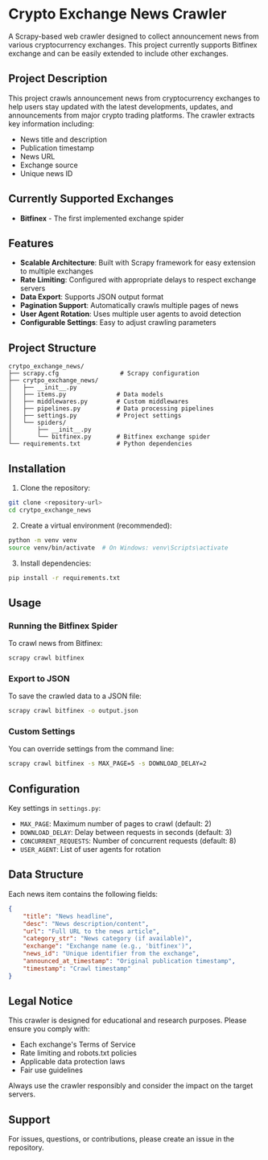 # Crypto Exchange News Crawler

A Scrapy-based web crawler designed to collect announcement news from various cryptocurrency exchanges. This project currently supports Bitfinex exchange and can be easily extended to include other exchanges.

## Project Description

This project crawls announcement news from cryptocurrency exchanges to help users stay updated with the latest developments, updates, and announcements from major crypto trading platforms. The crawler extracts key information including:

- News title and description
- Publication timestamp
- News URL
- Exchange source
- Unique news ID

## Currently Supported Exchanges

- **Bitfinex** - The first implemented exchange spider

## Features

- **Scalable Architecture**: Built with Scrapy framework for easy extension to multiple exchanges
- **Rate Limiting**: Configured with appropriate delays to respect exchange servers
- **Data Export**: Supports JSON output format
- **Pagination Support**: Automatically crawls multiple pages of news
- **User Agent Rotation**: Uses multiple user agents to avoid detection
- **Configurable Settings**: Easy to adjust crawling parameters

## Project Structure

```
crytpo_exchange_news/
├── scrapy.cfg                 # Scrapy configuration
├── crytpo_exchange_news/
│   ├── __init__.py
│   ├── items.py              # Data models
│   ├── middlewares.py        # Custom middlewares
│   ├── pipelines.py          # Data processing pipelines
│   ├── settings.py           # Project settings
│   └── spiders/
│       ├── __init__.py
│       └── bitfinex.py       # Bitfinex exchange spider
└── requirements.txt          # Python dependencies
```

## Installation

1. Clone the repository:
```bash
git clone <repository-url>
cd crytpo_exchange_news
```

2. Create a virtual environment (recommended):
```bash
python -m venv venv
source venv/bin/activate  # On Windows: venv\Scripts\activate
```

3. Install dependencies:
```bash
pip install -r requirements.txt
```

## Usage

### Running the Bitfinex Spider

To crawl news from Bitfinex:

```bash
scrapy crawl bitfinex
```

### Export to JSON

To save the crawled data to a JSON file:

```bash
scrapy crawl bitfinex -o output.json
```

### Custom Settings

You can override settings from the command line:

```bash
scrapy crawl bitfinex -s MAX_PAGE=5 -s DOWNLOAD_DELAY=2
```

## Configuration

Key settings in `settings.py`:

- `MAX_PAGE`: Maximum number of pages to crawl (default: 2)
- `DOWNLOAD_DELAY`: Delay between requests in seconds (default: 3)
- `CONCURRENT_REQUESTS`: Number of concurrent requests (default: 8)
- `USER_AGENT`: List of user agents for rotation

## Data Structure

Each news item contains the following fields:

```json
{
    "title": "News headline",
    "desc": "News description/content",
    "url": "Full URL to the news article",
    "category_str": "News category (if available)",
    "exchange": "Exchange name (e.g., 'bitfinex')",
    "news_id": "Unique identifier from the exchange",
    "announced_at_timestamp": "Original publication timestamp",
    "timestamp": "Crawl timestamp"
}
```


## Legal Notice

This crawler is designed for educational and research purposes. Please ensure you comply with:

- Each exchange's Terms of Service
- Rate limiting and robots.txt policies
- Applicable data protection laws
- Fair use guidelines

Always use the crawler responsibly and consider the impact on the target servers.


## Support

For issues, questions, or contributions, please create an issue in the repository. 